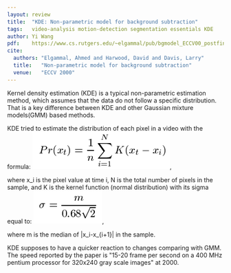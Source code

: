 ```yaml
---
layout: review
title:  "KDE: Non-parametric model for background subtraction"
tags:   video-analysis motion-detection segmentation essentials KDE
author: Yi Wang
pdf:    https://www.cs.rutgers.edu/~elgammal/pub/bgmodel_ECCV00_postfinal.pdf
cite:
  authors: "Elgammal, Ahmed and Harwood, David and Davis, Larry"
  title:   "Non-parametric model for background subtraction"
  venue:   "ECCV 2000"
---
```


Kernel density estimation (KDE) is a typical non-parametric estimation method, which assumes that the data do not follow a specific distribution. That is a key difference between KDE and other Gaussian mixture models(GMM) based methods.

KDE tried to estimate the distribution of each pixel in a video with the formula:
![](/article/images/KDE/KDE1.png),

where x_i is the pixel value at time i, N is the total number of pixels in the sample, and K is the kernel function (normal distribution) with its sigma equal to:
![](/article/images/KDE/KDE2.png),

where m is the median of |x_i-x_{i+1}| in the sample.

KDE supposes to have a quicker reaction to changes comparing with GMM. The speed reported by the paper is "15-20 frame per second on a 400 MHz pentium processor for 320x240 gray scale images" at 2000.
